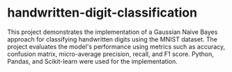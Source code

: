 # handwritten-digit-classification
This project demonstrates the implementation of a Gaussian Naive Bayes approach for classifying handwritten digits using the MNIST dataset. The project evaluates the model's performance using metrics such as accuracy, confusion matrix, micro-average precision, recall, and F1 score. Python, Pandas, and Scikit-learn were used for the implementation.
